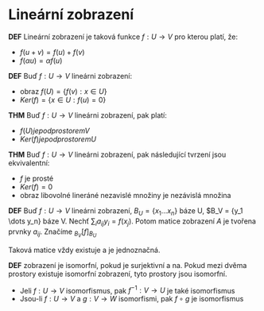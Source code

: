 # Lineární zobrazení

**DEF** Lineární zobrazení je taková funkce $f: U \rightarrow V$ pro kterou platí, že:

* $f(u + v) = f(u) + f(v)$
* $f(\alpha u) = \alpha f(u)$


**DEF** Buď $f: U \rightarrow V$ lineárni zobrazení:

* obraz $f(U) = \{f(v): x \in U\}$
* $Ker(f) = \{x \in U: f(u) = 0\}$

**THM** Buď $f: U \rightarrow V$ lineárni zobrazení, pak platí: 

* $f(U) je podprostorem V$
* $Ker(f) je podprostorem U$


**THM** Buď $f: U \rightarrow V$ lineárni zobrazení, pak následující tvrzení jsou ekvivalentní:

* $f$ je prosté
* $Ker(f) = 0$
* obraz libovolné lineráné nezavislé množiny je nezávislá množina


**DEF** Buď $f: U \rightarrow V$ lineárni zobrazení, $B_U = \{x_1 \dots x_n\}$ báze U, $B_V = \{y_1 \dots y_n\} báze V. Nechť $\sum_i a_{ij}y_i = f(x_j)$. Potom matice zobrazení $A$ je tvořena prvnky $a_{ij}$. Značíme $_{B_V}[f]_{B_U}$

Taková matice vždy existuje a je jednoznačná.

**DEF** zobrazení je isomorfní, pokud je surjektivní a na. Pokud mezi dvěma prostory existuje isomorfní zobrazení, tyto prostory jsou isomorfní.

* Jeli $f: U \rightarrow V$ isomorfismus, pak $f^{-1}: V \rightarrow U$ je také isomorfismus
* Jsou-li $f: U \rightarrow V$ a $g: V \rightarrow W$ isomorfismi, pak $f \circ g$ je isomorfismus
